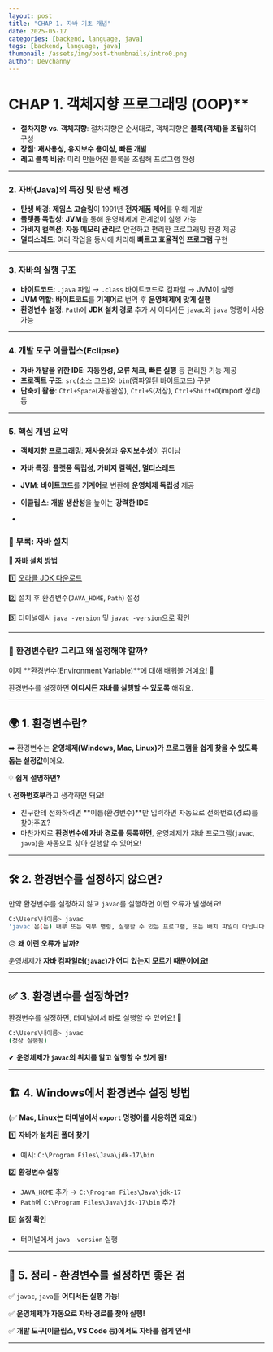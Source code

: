 ```yaml
---
layout: post
title: "CHAP 1. 자바 기초 개념"
date: 2025-05-17
categories: [backend, language, java]
tags: [backend, language, java]
thumbnail: /assets/img/post-thumbnails/intro0.png
author: Devchanny
---
```


# CHAP 1. 객체지향 프로그래밍 (OOP)**

- **절차지향 vs. 객체지향**: 절차지향은 순서대로, 객체지향은 **블록(객체)을 조립**하여 구성
- **장점**: **재사용성, 유지보수 용이성, 빠른 개발**
- **레고 블록 비유**: 미리 만들어진 블록을 조립해 프로그램 완성

---

### **2. 자바(Java)의 특징 및 탄생 배경**

- **탄생 배경**: **제임스 고슬링**이 1991년 **전자제품 제어**를 위해 개발
- **플랫폼 독립성**: **JVM**을 통해 운영체제에 관계없이 실행 가능
- **가비지 컬렉션**: **자동 메모리 관리**로 안전하고 편리한 프로그래밍 환경 제공
- **멀티스레드**: 여러 작업을 동시에 처리해 **빠르고 효율적인 프로그램** 구현

---

### **3. 자바의 실행 구조**

- **바이트코드**: `.java` 파일 → `.class` 바이트코드로 컴파일 → JVM이 실행
- **JVM 역할**: **바이트코드**를 **기계어**로 번역 후 **운영체제에 맞게 실행**
- **환경변수 설정**: `Path`에 **JDK 설치 경로** 추가 시 어디서든 `javac`와 `java` 명령어 사용 가능

---

### **4. 개발 도구 이클립스(Eclipse)**

- **자바 개발을 위한 IDE**: **자동완성, 오류 체크, 빠른 실행** 등 편리한 기능 제공
- **프로젝트 구조**: `src`(소스 코드)와 `bin`(컴파일된 바이트코드) 구분
- **단축키 활용**: `Ctrl+Space`(자동완성), `Ctrl+S`(저장), `Ctrl+Shift+O`(import 정리) 등

---

### **5. 핵심 개념 요약**

- **객체지향 프로그래밍**: **재사용성**과 **유지보수성**이 뛰어남
- **자바 특징**: **플랫폼 독립성, 가비지 컬렉션, 멀티스레드**
- **JVM**: **바이트코드**를 **기계어**로 변환해 **운영체제 독립성** 제공
- **이클립스**: **개발 생산성**을 높이는 **강력한 IDE**

- 

### 📌 부록: 자바 설치

**🔹 자바 설치 방법**

1️⃣ [오라클 JDK 다운로드](https://www.oracle.com/java/technologies/javase-downloads.html)

2️⃣ 설치 후 환경변수(`JAVA_HOME`, `Path`) 설정

3️⃣ 터미널에서 `java -version` 및 `javac -version`으로 확인

---

### 📌 환경변수란? 그리고 왜 설정해야 할까?

이제 **환경변수(Environment Variable)**에 대해 배워볼 거예요! 🚀

환경변수를 설정하면 **어디서든 자바를 실행할 수 있도록** 해줘요.

---

## 🌍 **1. 환경변수란?**

➡️ 환경변수는 **운영체제(Windows, Mac, Linux)가 프로그램을 쉽게 찾을 수 있도록 돕는 설정값**이에요.

💡 **쉽게 설명하면?**

📞 **전화번호부**라고 생각하면 돼요!

- 친구한테 전화하려면 **이름(환경변수)**만 입력하면 자동으로 전화번호(경로)를 찾아주죠?
- 마찬가지로 **환경변수에 자바 경로를 등록하면**, 운영체제가 자바 프로그램(`javac`, `java`)을 자동으로 찾아 실행할 수 있어요!

---

## 🛠 **2. 환경변수를 설정하지 않으면?**

만약 환경변수를 설정하지 않고 `javac`를 실행하면 이런 오류가 발생해요!

```bash
C:\Users\내이름> javac
'javac'은(는) 내부 또는 외부 명령, 실행할 수 있는 프로그램, 또는 배치 파일이 아닙니다.
```

😥 **왜 이런 오류가 날까?**

운영체제가 **자바 컴파일러(`javac`)가 어디 있는지 모르기 때문이에요!**

---

## ✅ **3. 환경변수를 설정하면?**

환경변수를 설정하면, 터미널에서 바로 실행할 수 있어요! 🚀

```bash
C:\Users\내이름> javac
(정상 실행됨)
```

✔ **운영체제가 `javac`의 위치를 알고 실행할 수 있게 됨!**

---

## 🏗 **4. Windows에서 환경변수 설정 방법**

(✅ **Mac, Linux는 터미널에서 `export` 명령어를 사용하면 돼요!**)

1️⃣ **자바가 설치된 폴더 찾기**

- 예시: `C:\Program Files\Java\jdk-17\bin`

2️⃣ **환경변수 설정**

- `JAVA_HOME` 추가 → `C:\Program Files\Java\jdk-17`
- `Path`에 `C:\Program Files\Java\jdk-17\bin` 추가

3️⃣ **설정 확인**

- 터미널에서 `java -version` 실행

---

## 🎯 **5. 정리 - 환경변수를 설정하면 좋은 점**

✅ `javac`, `java`를 **어디서든 실행 가능!**

✅ **운영체제가 자동으로 자바 경로를 찾아 실행!**

✅ **개발 도구(이클립스, VS Code 등)에서도 자바를 쉽게 인식!**

---
